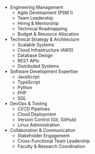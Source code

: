 - Engineering Management 
  - Agile Development (PSM I)
  - Team Leadership
  - Hiring & Mentorship
  - Technical Roadmapping
  - Budget & Resource Allocation
- Technical Strategy & Architecture 
  - Scalable Systems
  - Cloud Infrastructure (AWS)
  - Database Design
  - REST APIs
  - Distributed Systems
- Software Development Expertise 
  - JavaScript
  - TypeScript
  - Python
  - PHP
  - SQL
- DevOps & Tooling 
  - CI/CD Pipelines
  - Cloud Deployment
  - Version Control (Git, GitHub)
  - Linux Administration
- Collaboration & Communication 
  - Stakeholder Engagement
  - Cross-Functional Team Leadership
  - Faculty & Research Coordination
